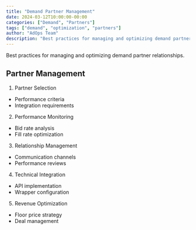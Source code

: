 ```yaml
---
title: "Demand Partner Management"
date: 2024-03-12T10:00:00-00:00
categories: ["Demand", "Partners"]
tags: ["demand", "optimization", "partners"]
author: "AdOps Team"
description: "Best practices for managing and optimizing demand partner relationships."
---
```


Best practices for managing and optimizing demand partner relationships.

<!--more-->

## Partner Management

1. Partner Selection

- Performance criteria
- Integration requirements

2. Performance Monitoring

- Bid rate analysis
- Fill rate optimization

3. Relationship Management

- Communication channels
- Performance reviews

4. Technical Integration

- API implementation
- Wrapper configuration

5. Revenue Optimization

- Floor price strategy
- Deal management
